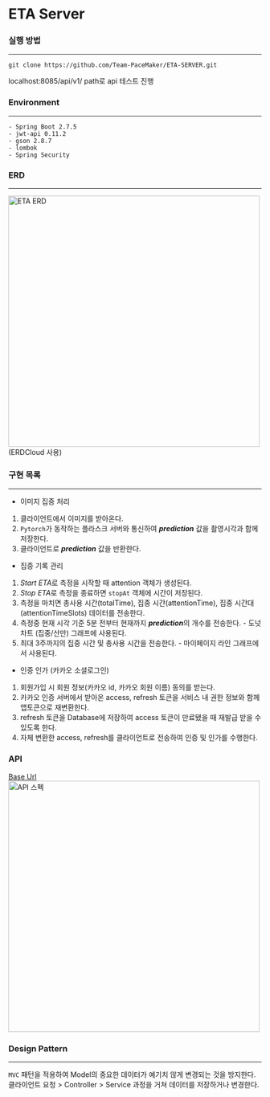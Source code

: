# ETA Server

### 실행 방법
* * *
```
git clone https://github.com/Team-PaceMaker/ETA-SERVER.git
```
localhost:8085/api/v1/ path로 api 테스트 진행

### Environment
* * *
```
- Spring Boot 2.7.5
- jwt-api 0.11.2
- gson 2.8.7
- lombok
- Spring Security
```

### ERD
* * *
<img src="https://github.com/Team-PaceMaker/ETA-SERVER/assets/96538554/fe678b86-0eb7-408a-92b6-ad396f729aff" alt="ETA ERD" width="500px">
<br/> (ERDCloud 사용)

### 구현 목록
* * *
- 이미지 집중 처리
1. 클라이언트에서 이미지를 받아온다.
2. `Pytorch`가 동작하는 플라스크 서버와 통신하여 ***prediction*** 값을 촬영시각과 함께저장한다.
3. 클라이언트로 ***prediction*** 값을 반환한다.

- 집중 기록 관리
1. *Start ETA*로 측정을 시작할 때 attention 객체가 생성된다.
2. *Stop ETA*로 측정을 종료하면 `stopAt` 객체에 시간이 저장된다.
3. 측정을 마치면 총사용 시간(totalTime), 집중 시간(attentionTime), 집중 시간대(attentionTimeSlots) 데이터를 전송한다.
4. 측정중 현재 시각 기준 5분 전부터 현재까지 ***prediction***의 개수를 전송한다. - 도넛 차트 (집중/산만) 그래프에 사용된다.
5. 최대 3주까지의 집중 시간 및 총사용 시간을 전송한다. - 마이페이지 라인 그래프에서 사용된다.

- 인증 인가 (카카오 소셜로그인)
1. 회원가입 시 회원 정보(카카오 id, 카카오 회원 이름) 동의를 받는다.
2. 카카오 인증 서버에서 받아온 access, refresh 토큰을 서비스 내 권한 정보와 함께 앱토큰으로 재변환한다.
3. refresh 토큰을 Database에 저장하여 access 토큰이 만료됐을 때 재발급 받을 수 있도록 한다.
4. 자체 변환한 access, refresh를 클라이언트로 전송하여 인증 및 인가를 수행한다.

### API
[Base Url](http://eta-server.kro.kr:8085/)<br/>
<img width="500" alt="API 스펙" src="https://github.com/Team-PaceMaker/ETA-SERVER/assets/96538554/d3494b2e-0e54-412c-8635-d348cd40aab8">

### Design Pattern
* * *
`MVC` 패턴을 적용하여 Model의 중요한 데이터가 예기치 않게 변경되는 것을 방지한다.
클라이언트 요청 > Controller > Service 과정을 거쳐 데이터를 저장하거나 변경한다. 
